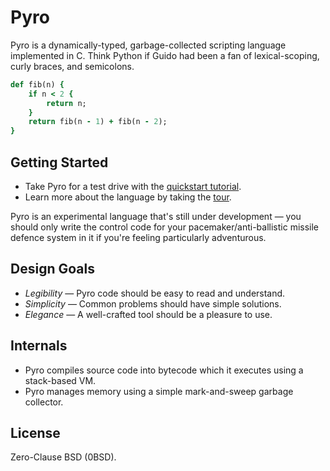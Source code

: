 # Pyro

[1]: https://www.dmulholl.com/docs/pyro/master/
[2]: https://www.dmulholl.com/docs/pyro/master/quickstart.html
[3]: https://www.dmulholl.com/docs/pyro/master/tour.html


Pyro is a dynamically-typed, garbage-collected scripting language implemented in C.
Think Python if Guido had been a fan of lexical-scoping, curly braces, and semicolons.

```ruby
def fib(n) {
    if n < 2 {
        return n;
    }
    return fib(n - 1) + fib(n - 2);
}
```



## Getting Started

* Take Pyro for a test drive with the [quickstart tutorial][2].
* Learn more about the language by taking the [tour][3].

Pyro is an experimental language that's still under development &mdash; you should only write
the control code for your pacemaker/anti-ballistic missile defence system in it if you're feeling particularly adventurous.



## Design Goals

* *Legibility* &mdash; Pyro code should be easy to read and understand.
* *Simplicity* &mdash; Common problems should have simple solutions.
* *Elegance* &mdash; A well-crafted tool should be a pleasure to use.



## Internals

* Pyro compiles source code into bytecode which it executes using a stack-based VM.
* Pyro manages memory using a simple mark-and-sweep garbage collector.



## License

Zero-Clause BSD (0BSD).
